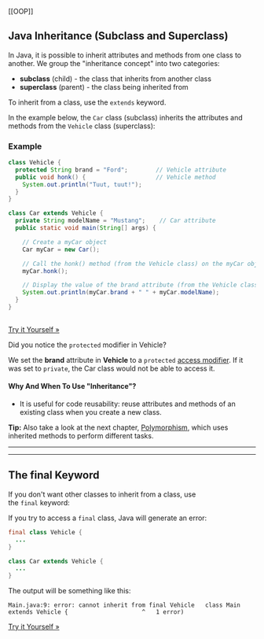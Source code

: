 [[OOP]]
## Java Inheritance (Subclass and Superclass)

In Java, it is possible to inherit attributes and methods from one class to another. We group the "inheritance concept" into two categories:

-   **subclass** (child) - the class that inherits from another class
-   **superclass** (parent) - the class being inherited from

To inherit from a class, use the `extends` keyword.

In the example below, the `Car` class (subclass) inherits the attributes and methods from the `Vehicle` class (superclass):

### Example

```java
class Vehicle {
  protected String brand = "Ford";        // Vehicle attribute
  public void honk() {                    // Vehicle method
    System.out.println("Tuut, tuut!");
  }
}

class Car extends Vehicle {
  private String modelName = "Mustang";    // Car attribute
  public static void main(String[] args) {

    // Create a myCar object
    Car myCar = new Car();

    // Call the honk() method (from the Vehicle class) on the myCar object
    myCar.honk();

    // Display the value of the brand attribute (from the Vehicle class) and the value of the modelName from the Car class
    System.out.println(myCar.brand + " " + myCar.modelName);
  }
}
 
```

[Try it Yourself »](https://www.w3schools.com/java/tryjava.asp?filename=demo_inherit)

Did you notice the `protected` modifier in Vehicle?

We set the **brand** attribute in **Vehicle** to a `protected` [access modifier](https://www.w3schools.com/java/java_modifiers.asp). If it was set to `private`, the Car class would not be able to access it.

#### Why And When To Use "Inheritance"?

- It is useful for code reusability: reuse attributes and methods of an existing class when you create a new class.

**Tip:** Also take a look at the next chapter, [Polymorphism](https://www.w3schools.com/java/java_polymorphism.asp), which uses inherited methods to perform different tasks.

---

---

## The final Keyword

If you don't want other classes to inherit from a class, use the `final` keyword:

If you try to access a `final` class, Java will generate an error:

```java
final class Vehicle {
  ...
}

class Car extends Vehicle {
  ...
}
```

The output will be something like this:

`Main.java:9: error: cannot inherit from final Vehicle   class Main extends Vehicle {                     ^   1 error)`

[Try it Yourself »](https://www.w3schools.com/java/tryjava.asp?filename=demo_inherit_final)

